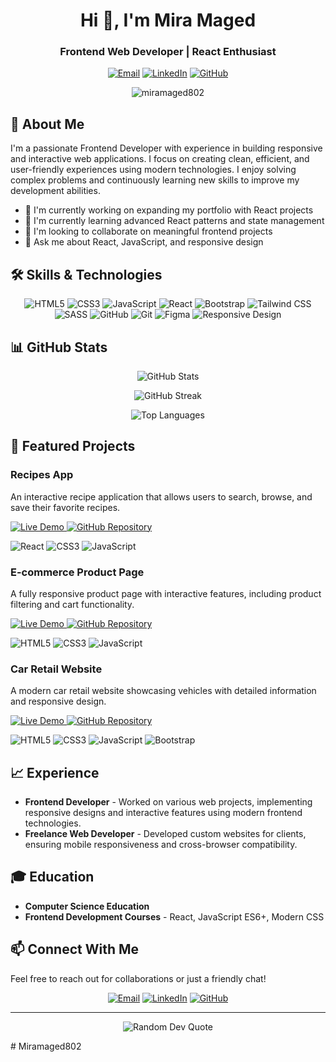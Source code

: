 <h1 align="center">Hi 👋, I'm Mira Maged</h1>
<h3 align="center">Frontend Web Developer | React Enthusiast</h3>


<p align="center">
  <a href="mailto:miramaged345@gmail.com"><img src="https://img.shields.io/badge/Email-miramaged345%40gmail.com-blue?style=for-the-badge&logo=gmail" alt="Email" /></a>
  <a href="https://linkedin.com/in/mira-maged555"><img src="https://img.shields.io/badge/LinkedIn-mira--maged555-blue?style=for-the-badge&logo=linkedin" alt="LinkedIn" /></a>
  <a href="https://github.com/Miramaged802"><img src="https://img.shields.io/badge/GitHub-Miramaged802-blue?style=for-the-badge&logo=github" alt="GitHub" /></a>
 
</p>

<p align="center">
  <img src="https://komarev.com/ghpvc/?username=miramaged802&label=Profile%20views&color=0e75b6&style=flat" alt="miramaged802" />
</p>

## 💫 About Me

I'm a passionate Frontend Developer with experience in building responsive and interactive web applications. I focus on creating clean, efficient, and user-friendly experiences using modern technologies. I enjoy solving complex problems and continuously learning new skills to improve my development abilities.

- 🔭 I'm currently working on expanding my portfolio with React projects
- 🌱 I'm currently learning advanced React patterns and state management
- 👯 I'm looking to collaborate on meaningful frontend projects
- 💬 Ask me about React, JavaScript, and responsive design

## 🛠️ Skills & Technologies

<p align="center">
  <img src="https://img.shields.io/badge/HTML5-E34F26?style=for-the-badge&logo=html5&logoColor=white" alt="HTML5" />
  <img src="https://img.shields.io/badge/CSS3-1572B6?style=for-the-badge&logo=css3&logoColor=white" alt="CSS3" />
  <img src="https://img.shields.io/badge/JavaScript-F7DF1E?style=for-the-badge&logo=javascript&logoColor=black" alt="JavaScript" />
  <img src="https://img.shields.io/badge/React-61DAFB?style=for-the-badge&logo=react&logoColor=black" alt="React" />
  <img src="https://img.shields.io/badge/Bootstrap-563D7C?style=for-the-badge&logo=bootstrap&logoColor=white" alt="Bootstrap" />
  <img src="https://img.shields.io/badge/Tailwind_CSS-38B2AC?style=for-the-badge&logo=tailwind-css&logoColor=white" alt="Tailwind CSS" />
  <img src="https://img.shields.io/badge/SASS-CC6699?style=for-the-badge&logo=sass&logoColor=white" alt="SASS" />
  <img src="https://img.shields.io/badge/GitHub-100000?style=for-the-badge&logo=github&logoColor=white" alt="GitHub" />
  <img src="https://img.shields.io/badge/Git-F05032?style=for-the-badge&logo=git&logoColor=white" alt="Git" />
  <img src="https://img.shields.io/badge/Figma-F24E1E?style=for-the-badge&logo=figma&logoColor=white" alt="Figma" />
  <img src="https://img.shields.io/badge/Responsive_Design-8A2BE2?style=for-the-badge" alt="Responsive Design" />
</p>

## 📊 GitHub Stats

<p align="center">
  <img src="https://github-readme-stats.vercel.app/api?username=miramaged802&show_icons=true&theme=react" alt="GitHub Stats" />
</p>

<p align="center">
  <img src="https://github-readme-streak-stats.herokuapp.com/?user=miramaged802&theme=react" alt="GitHub Streak" />
</p>

<p align="center">
  <img src="https://github-readme-stats.vercel.app/api/top-langs/?username=miramaged802&layout=compact&theme=react" alt="Top Languages" />
</p>

## 🚀 Featured Projects

### Recipes App
<p>An interactive recipe application that allows users to search, browse, and save their favorite recipes.</p>

<p>
  <a href="https://recipes-prodact.netlify.app/">
    <img src="https://img.shields.io/badge/Live_Demo-Visit_Site-blue?style=for-the-badge" alt="Live Demo" />
  </a>
  <a href="https://github.com/Miramaged802/recipes-app">
    <img src="https://img.shields.io/badge/GitHub-View_Code-green?style=for-the-badge&logo=github" alt="GitHub Repository" />
  </a>
</p>

<p>
  <img src="https://img.shields.io/badge/React-61DAFB?style=for-the-badge&logo=react&logoColor=black" alt="React" />
  <img src="https://img.shields.io/badge/CSS3-1572B6?style=for-the-badge&logo=css3&logoColor=white" alt="CSS3" />
  <img src="https://img.shields.io/badge/JavaScript-F7DF1E?style=for-the-badge&logo=javascript&logoColor=black" alt="JavaScript" />
</p>

### E-commerce Product Page
<p>A fully responsive product page with interactive features, including product filtering and cart functionality.</p>

<p>
  <a href="https://mira-products.netlify.app/">
    <img src="https://img.shields.io/badge/Live_Demo-Visit_Site-blue?style=for-the-badge" alt="Live Demo" />
  </a>
  <a href="https://github.com/Miramaged802/products-page">
    <img src="https://img.shields.io/badge/GitHub-View_Code-green?style=for-the-badge&logo=github" alt="GitHub Repository" />
  </a>
</p>

<p>
  <img src="https://img.shields.io/badge/HTML5-E34F26?style=for-the-badge&logo=html5&logoColor=white" alt="HTML5" />
  <img src="https://img.shields.io/badge/CSS3-1572B6?style=for-the-badge&logo=css3&logoColor=white" alt="CSS3" />
  <img src="https://img.shields.io/badge/JavaScript-F7DF1E?style=for-the-badge&logo=javascript&logoColor=black" alt="JavaScript" />
</p>

### Car Retail Website
<p>A modern car retail website showcasing vehicles with detailed information and responsive design.</p>

<p>
  <a href="https://miramaged802.github.io/car-retail/">
    <img src="https://img.shields.io/badge/Live_Demo-Visit_Site-blue?style=for-the-badge" alt="Live Demo" />
  </a>
  <a href="https://github.com/Miramaged802/car-retail">
    <img src="https://img.shields.io/badge/GitHub-View_Code-green?style=for-the-badge&logo=github" alt="GitHub Repository" />
  </a>
</p>

<p>
  <img src="https://img.shields.io/badge/HTML5-E34F26?style=for-the-badge&logo=html5&logoColor=white" alt="HTML5" />
  <img src="https://img.shields.io/badge/CSS3-1572B6?style=for-the-badge&logo=css3&logoColor=white" alt="CSS3" />
  <img src="https://img.shields.io/badge/JavaScript-F7DF1E?style=for-the-badge&logo=javascript&logoColor=black" alt="JavaScript" />
  <img src="https://img.shields.io/badge/Bootstrap-563D7C?style=for-the-badge&logo=bootstrap&logoColor=white" alt="Bootstrap" />
</p>

## 📈 Experience

- **Frontend Developer** - Worked on various web projects, implementing responsive designs and interactive features using modern frontend technologies.
- **Freelance Web Developer** - Developed custom websites for clients, ensuring mobile responsiveness and cross-browser compatibility.

## 🎓 Education

- **Computer Science Education**
- **Frontend Development Courses** - React, JavaScript ES6+, Modern CSS

## 📫 Connect With Me

Feel free to reach out for collaborations or just a friendly chat!

<p align="center">
  <a href="mailto:miramaged345@gmail.com"><img src="https://img.shields.io/badge/Email-miramaged345%40gmail.com-blue?style=for-the-badge&logo=gmail" alt="Email" /></a>
  <a href="https://linkedin.com/in/mira-maged555"><img src="https://img.shields.io/badge/LinkedIn-Connect-blue?style=for-the-badge&logo=linkedin" alt="LinkedIn" /></a>
  <a href="https://github.com/Miramaged802"><img src="https://img.shields.io/badge/GitHub-Follow-181717?style=for-the-badge&logo=github" alt="GitHub" /></a>
</p>

---

<p align="center">
  <img src="https://quotes-github-readme.vercel.app/api?type=horizontal&theme=react" alt="Random Dev Quote" />
</p># Miramaged802

